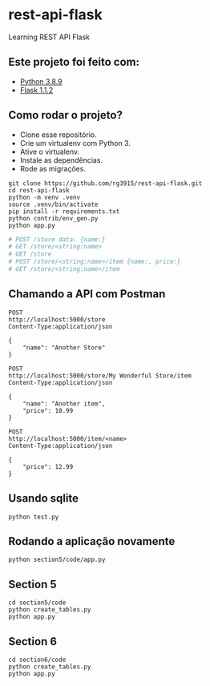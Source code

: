 # rest-api-flask

Learning REST API Flask


## Este projeto foi feito com:

* [Python 3.8.9](https://www.python.org/)
* [Flask 1.1.2](https://flask.palletsprojects.com/en/1.1.x/)

## Como rodar o projeto?

* Clone esse repositório.
* Crie um virtualenv com Python 3.
* Ative o virtualenv.
* Instale as dependências.
* Rode as migrações.

```
git clone https://github.com/rg3915/rest-api-flask.git
cd rest-api-flask
python -m venv .venv
source .venv/bin/activate
pip install -r requirements.txt
python contrib/env_gen.py
python app.py
```

```python
# POST /store data: {name:}
# GET /store/<string:name>
# GET /store
# POST /store/<string:name>/item {name:, price:}
# GET /store/<string:name>/item
```

## Chamando a API com Postman


```
POST
http://localhost:5000/store
Content-Type:application/json

{
    "name": "Another Store"
}
```

```
POST
http://localhost:5000/store/My Wonderful Store/item
Content-Type:application/json

{
    "name": "Another item",
    "price": 10.99
}
```

```
POST
http://localhost:5000/item/<name>
Content-Type:application/json

{
    "price": 12.99
}
```


## Usando sqlite

```
python test.py
```

## Rodando a aplicação novamente

```
python section5/code/app.py
```

## Section 5

```
cd section5/code
python create_tables.py
python app.py
```

## Section 6

```
cd section6/code
python create_tables.py
python app.py
```

